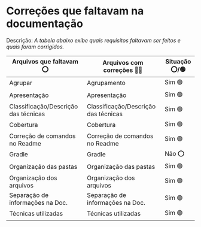 # Correções que faltavam na documentação

Descrição: *A tabela abaixo exibe quais requisitos faltavam ser feitos e quais foram corrigidos.*

| Arquivos que faltavam ⭕         | Arquivos com correções 👍🏽         | Situação ⭕/🟢 |
|----------------------------------|------------------------------------|-----------------|
| Agrupar                          | Agrupamento                        | Sim 🟢         |
| Apresentação                     | Apresentação                       | Sim 🟢         |
| Classificação/Descrição das técnicas       | Classificação/Descrição das técnicas         | Sim 🟢         |
| Cobertura                        | Cobertura                          | Sim 🟢         |
| Correção de comandos no Readme   | Correção de comandos no Readme     | Sim 🟢         |
| Gradle                           | Gradle                             | Não ⭕         |
| Organização das pastas           | Organização das pastas             | Sim 🟢         |
| Organização dos arquivos         | Organização dos arquivos           | Sim 🟢         |
| Separação de informações na Doc. | Separação de informações na Doc.   | Sim 🟢         |
| Técnicas utilizadas              | Técnicas utilizadas                | Sim 🟢         |
